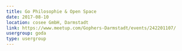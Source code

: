```yaml
---
title: Go Philosophie & Open Space
date: 2017-08-10
location: cosee GmbH, Darmstadt
link: https://www.meetup.com/Gophers-Darmstadt/events/242201107/
usergroup: goda
type: usergroup
---
```

